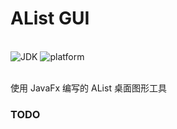 
#  AList GUI

<br>
<div>
    <img alt="JDK" src="https://img.shields.io/badge/JDK-17-%2300599C">
    <img alt="platform" src="https://img.shields.io/badge/platform-Windows-blueviolet">
</div>

<br>

使用 JavaFx 编写的 AList 桌面图形工具

### TODO